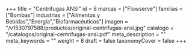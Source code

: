 +++
title = "Centrifugas ANSI"
id = 8
marcas = ["Flowserve"]
familias = ["Bombas"]
industrias = ["Alimentos y Bebidas","Energía","Biofarmacéuticos"]
imagen = "/v1530797588/productos/original-centrifugas-ansi.jpg"
catalogo = "/catalogos/original-centrifugas-ansi.pdf"
meta_description = ""
meta_keywords = ""
weight = 8
draft = false
taxonomyCover = false
+++

